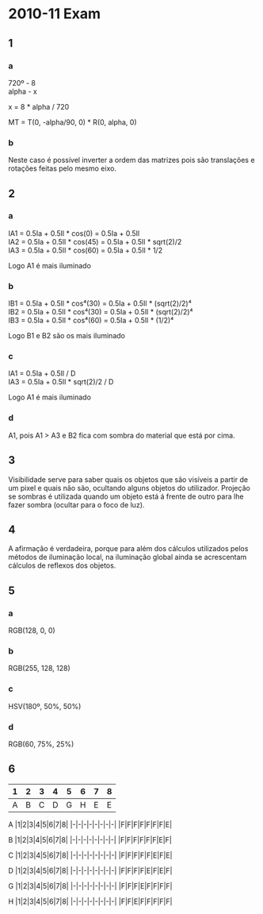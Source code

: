 # 2010-11 Exam

## 1

### a

720º - 8 <br>
alpha - x

x = 8 * alpha / 720

MT = T(0, -alpha/90, 0) * R(0, alpha, 0)

### b

Neste caso é possível inverter a ordem das matrizes pois são translações e rotações feitas pelo mesmo eixo.

## 2

### a

IA1 = 0.5Ia + 0.5Il * cos(0) = 0.5Ia + 0.5Il <br>
IA2 = 0.5Ia + 0.5Il * cos(45) = 0.5Ia + 0.5Il * sqrt(2)/2 <br>
IA3 = 0.5Ia + 0.5Il * cos(60) = 0.5Ia + 0.5Il * 1/2<br>

Logo A1 é mais iluminado

### b

IB1 = 0.5Ia + 0.5Il * cos⁴(30) = 0.5Ia + 0.5Il * (sqrt(2)/2)⁴ <br>
IB2 = 0.5Ia + 0.5Il * cos⁴(30) = 0.5Ia + 0.5Il * (sqrt(2)/2)⁴ <br>
IB3 = 0.5Ia + 0.5Il * cos⁴(60) = 0.5Ia + 0.5Il * (1/2)⁴<br>

Logo B1 e B2 são os mais iluminado

### c

IA1 = 0.5Ia + 0.5Il / D <br>
IA3 = 0.5Ia + 0.5Il * sqrt(2)/2 / D <br>

Logo A1 é mais iluminado


### d

A1, pois A1 > A3 e B2 fica com sombra do material que está por cima.

## 3

Visibilidade serve para saber quais os objetos que são visíveis a partir de um pixel e quais não são, ocultando alguns objetos do utilizador. Projeção se sombras é utilizada quando um objeto está á frente de outro para lhe fazer sombra (ocultar para o foco de luz). 


## 4

A afirmação é verdadeira, porque para além dos cálculos utilizados pelos métodos de iluminação local, na iluminação global ainda se acrescentam cálculos de reflexos dos objetos.

## 5

### a
RGB(128, 0, 0)

### b
RGB(255, 128, 128)

### c
HSV(180º, 50%, 50%)

### d
RGB(60, 75%, 25%)


## 6

|1|2|3|4|5|6|7|8|
|-|-|-|-|-|-|-|-|
|A|B|C|D|G|H|E|E|

A
|1|2|3|4|5|6|7|8|
|-|-|-|-|-|-|-|-|
|F|F|F|F|F|F|F|E|

B
|1|2|3|4|5|6|7|8|
|-|-|-|-|-|-|-|-|
|F|F|F|F|F|F|E|F|

C
|1|2|3|4|5|6|7|8|
|-|-|-|-|-|-|-|-|
|F|F|F|F|F|E|F|E|

D
|1|2|3|4|5|6|7|8|
|-|-|-|-|-|-|-|-|
|F|F|F|F|E|F|E|F|

G
|1|2|3|4|5|6|7|8|
|-|-|-|-|-|-|-|-|
|F|F|F|E|F|F|F|F|

H
|1|2|3|4|5|6|7|8|
|-|-|-|-|-|-|-|-|
|F|F|E|F|F|F|F|F|

